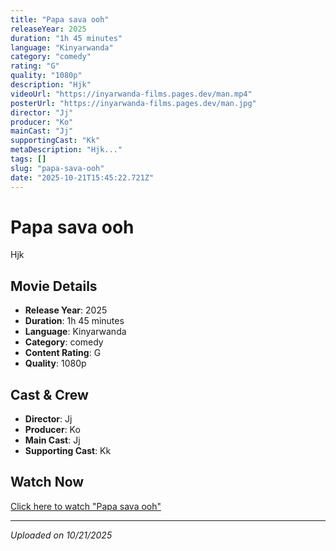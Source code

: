 ```yaml
---
title: "Papa sava ooh"
releaseYear: 2025
duration: "1h 45 minutes"
language: "Kinyarwanda"
category: "comedy"
rating: "G"
quality: "1080p"
description: "Hjk"
videoUrl: "https://inyarwanda-films.pages.dev/man.mp4"
posterUrl: "https://inyarwanda-films.pages.dev/man.jpg"
director: "Jj"
producer: "Ko"
mainCast: "Jj"
supportingCast: "Kk"
metaDescription: "Hjk..."
tags: []
slug: "papa-sava-ooh"
date: "2025-10-21T15:45:22.721Z"
---
```


# Papa sava ooh

Hjk

## Movie Details

- **Release Year**: 2025
- **Duration**: 1h 45 minutes
- **Language**: Kinyarwanda
- **Category**: comedy
- **Content Rating**: G
- **Quality**: 1080p

## Cast & Crew

- **Director**: Jj
- **Producer**: Ko
- **Main Cast**: Jj
- **Supporting Cast**: Kk

## Watch Now

[Click here to watch "Papa sava ooh"](https://inyarwanda-films.pages.dev/man.mp4)

---

*Uploaded on 10/21/2025*
